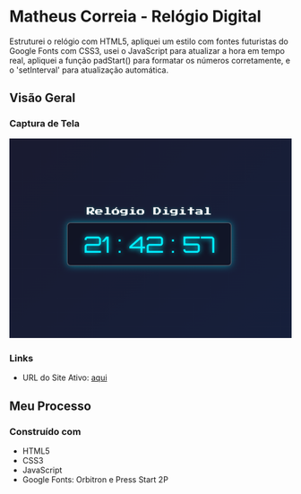 # Matheus Correia - Relógio Digital

Estruturei o relógio com HTML5, apliquei um estilo com fontes futuristas do Google Fonts com CSS3, usei o JavaScript para atualizar a hora em tempo real, apliquei a função padStart() para formatar os números corretamente, e o 'setInterval' para atualização automática.

## Visão Geral

### Captura de Tela

![](./src/images/digital-clock.png)

### Links

- URL do Site Ativo: [aqui]()

## Meu Processo

### Construído com

- HTML5 
- CSS3
- JavaScript
- Google Fonts: Orbitron e Press Start 2P